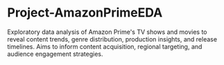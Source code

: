 # Project-AmazonPrimeEDA
Exploratory data analysis of Amazon Prime's TV shows and movies to reveal content trends, genre distribution, production insights, and release timelines. Aims to inform content acquisition, regional targeting, and audience engagement strategies.

